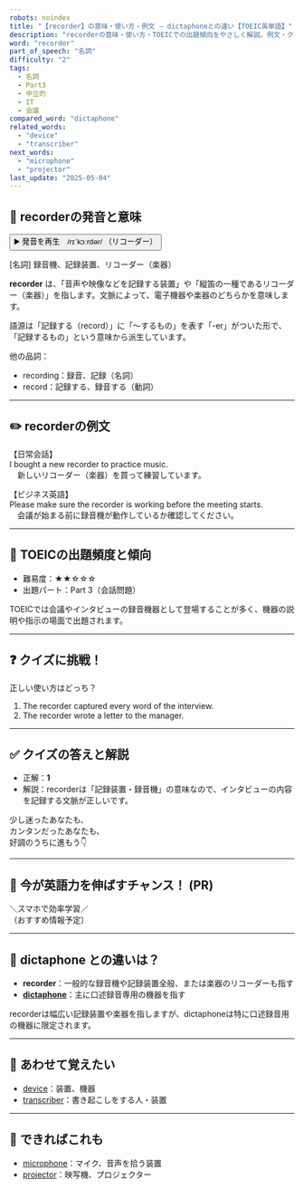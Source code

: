 ```yaml
---
robots: noindex
title: "【recorder】の意味・使い方・例文 ― dictaphoneとの違い【TOEIC英単語】"
description: "recorderの意味・使い方・TOEICでの出題傾向をやさしく解説。例文・クイズ付きでdictaphoneとの違いもわかりやすく学べます。"
word: "recorder"
part_of_speech: "名詞"
difficulty: "2"
tags:
  - 名詞
  - Part3
  - 中立的
  - IT
  - 会議
compared_word: "dictaphone"
related_words:
  - "device"
  - "transcriber"
next_words:
  - "microphone"
  - "projector"
last_update: "2025-05-04"
---
```


## 🔰 recorderの発音と意味

<button class="play-audio" onclick="playTTS('recorder')">
  <span class="play-audio-main">
    ▶️ 発音を再生　/rɪˈkɔːrdər/
  </span>
  <span class="play-audio-sub">
    （リコーダー）
  </span>
</button>

[名詞] 録音機、記録装置、リコーダー（楽器）

**recorder** は、「音声や映像などを記録する装置」や「縦笛の一種であるリコーダー（楽器）」を指します。文脈によって、電子機器や楽器のどちらかを意味します。

語源は「記録する（record）」に「～するもの」を表す「-er」がついた形で、「記録するもの」という意味から派生しています。

他の品詞：  
- recording：録音、記録（名詞）
- record：記録する、録音する（動詞）

---

## ✏️ recorderの例文

【日常会話】  
I bought a new recorder to practice music.  
　新しいリコーダー（楽器）を買って練習しています。

【ビジネス英語】  
Please make sure the recorder is working before the meeting starts.  
　会議が始まる前に録音機が動作しているか確認してください。

---

## 🎯 TOEICの出題頻度と傾向

- 難易度：★★☆☆☆
- 出題パート：Part 3（会話問題）

TOEICでは会議やインタビューの録音機器として登場することが多く、機器の説明や指示の場面で出題されます。

---

## ❓ クイズに挑戦！

正しい使い方はどっち？

1. The recorder captured every word of the interview.  
2. The recorder wrote a letter to the manager.

---

## ✅ クイズの答えと解説

- 正解：**1**
- 解説：recorderは「記録装置・録音機」の意味なので、インタビューの内容を記録する文脈が正しいです。

少し迷ったあなたも、  
カンタンだったあなたも、  
好調のうちに進もう👇️

---

## 🚀 今が英語力を伸ばすチャンス！ (PR)

<div class="info-center">
＼スマホで効率学習／<br>  
（おすすめ情報予定）
</div>

---

## 🤔  dictaphone との違いは？

- **recorder**：一般的な録音機や記録装置全般、または楽器のリコーダーも指す
- **[dictaphone](/word/dictaphone)**：主に口述録音専用の機器を指す

recorderは幅広い記録装置や楽器を指しますが、dictaphoneは特に口述録音用の機器に限定されます。

---

## 🧩 あわせて覚えたい

- [device](/word/device)：装置、機器
- [transcriber](/word/transcriber)：書き起こしをする人・装置

---

## 📖 できればこれも

- [microphone](/word/microphone)：マイク、音声を拾う装置
- [projector](/word/projector)：映写機、プロジェクター

<!-- cvid: aid30_bid05 -->
